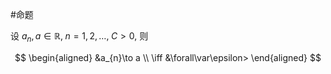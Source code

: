 #命题 

设 $a_{n}, a\in \mathbb{R},\; n=1,2,\dots, \; C>0,$ 则

$$
\begin{aligned}
&a_{n}\to a \\
\iff &\forall\var\epsilon>
\end{aligned}
$$